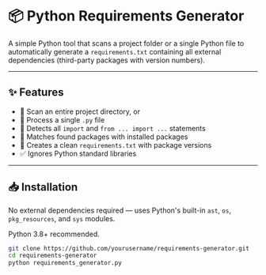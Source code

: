 # 📦 Python Requirements Generator

A simple Python tool that scans a project folder or a single Python file to automatically generate a `requirements.txt` containing all external dependencies (third-party packages with version numbers).

---

## ✨ Features

- 📁 Scan an entire project directory, or
- 📄 Process a single `.py` file
- 📑 Detects all `import` and `from ... import ...` statements
- 📌 Matches found packages with installed packages
- 📝 Creates a clean `requirements.txt` with package versions
- ✅ Ignores Python standard libraries

---

## 📥 Installation

No external dependencies required — uses Python's built-in `ast`, `os`, `pkg_resources`, and `sys` modules.

Python 3.8+ recommended.

```bash
git clone https://github.com/yourusername/requirements-generator.git
cd requirements-generator
python requirements_generator.py
